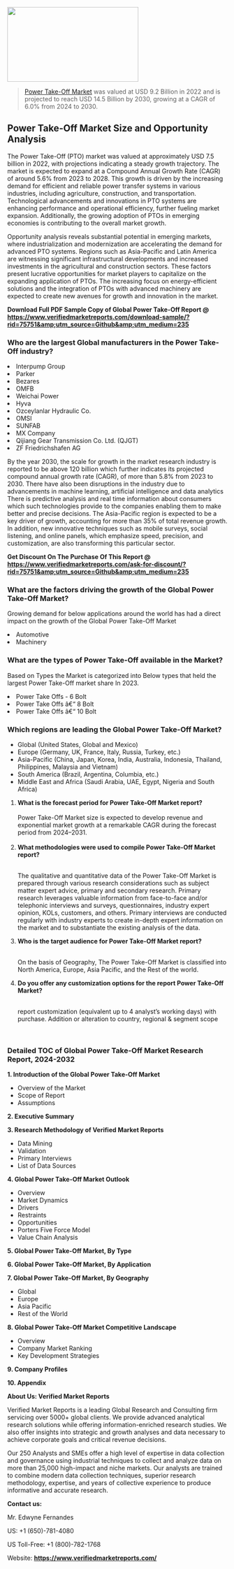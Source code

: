 <img src="https://ffe5etoiles.com/wp-content/uploads/2024/12/MST1-300x171.png" alt="" width="300" height="171" class="alignnone size-medium wp-image-20088" /><blockquote><p><p><a href="https://www.verifiedmarketreports.com/download-sample/?rid=75751&utm_source=Github&utm_medium=235" target="_blank">Power Take-Off Market</a> was valued at USD 9.2 Billion in 2022 and is projected to reach USD 14.5 Billion by 2030, growing at a CAGR of 6.0% from 2024 to 2030.</p></blockquote><p><h2>Power Take-Off Market Size and Opportunity Analysis</h2><p>The Power Take-Off (PTO) market was valued at approximately USD 7.5 billion in 2022, with projections indicating a steady growth trajectory. The market is expected to expand at a Compound Annual Growth Rate (CAGR) of around 5.6% from 2023 to 2028. This growth is driven by the increasing demand for efficient and reliable power transfer systems in various industries, including agriculture, construction, and transportation. Technological advancements and innovations in PTO systems are enhancing performance and operational efficiency, further fueling market expansion. Additionally, the growing adoption of PTOs in emerging economies is contributing to the overall market growth.</p><p>Opportunity analysis reveals substantial potential in emerging markets, where industrialization and modernization are accelerating the demand for advanced PTO systems. Regions such as Asia-Pacific and Latin America are witnessing significant infrastructural developments and increased investments in the agricultural and construction sectors. These factors present lucrative opportunities for market players to capitalize on the expanding application of PTOs. The increasing focus on energy-efficient solutions and the integration of PTOs with advanced machinery are expected to create new avenues for growth and innovation in the market.</p></p><p class=""><strong>Download Full PDF Sample Copy of Global Power Take-Off Report @ <a href="https://www.verifiedmarketreports.com/download-sample/?rid=75751&amp;utm_source=Github&amp;utm_medium=235" target="_blank">https://www.verifiedmarketreports.com/download-sample/?rid=75751&amp;utm_source=Github&amp;utm_medium=235</a></strong></p><h3 id="" class="">Who are the largest Global manufacturers in the Power Take-Off industry?</h3><p><li>Interpump Group</li><li> Parker</li><li> Bezares</li><li> OMFB</li><li> Weichai Power</li><li> Hyva</li><li> Ozceylanlar Hydraulic Co.</li><li> OMSI</li><li> SUNFAB</li><li> MX Company</li><li> Qijiang Gear Transmission Co. Ltd. (QJGT)</li><li> ZF Friedrichshafen AG</li></p><div class=""><div class="" dir="" data-message-author-role="" data-message-id="" data-message-model-slug=""><div class=""><div class=""><div class=""><div class="" dir="" data-message-author-role="" data-message-id="" data-message-model-slug=""><div class=""><div class=""><p>By the year 2030, the scale for growth in the market research industry is reported to be above 120 billion which further indicates its projected compound annual growth rate (CAGR), of more than 5.8% from 2023 to 2030. There have also been disruptions in the industry due to advancements in machine learning, artificial intelligence and data analytics There is predictive analysis and real time information about consumers which such technologies provide to the companies enabling them to make better and precise decisions. The Asia-Pacific region is expected to be a key driver of growth, accounting for more than 35% of total revenue growth. In addition, new innovative techniques such as mobile surveys, social listening, and online panels, which emphasize speed, precision, and customization, are also transforming this particular sector.</p><p><strong>Get Discount On The Purchase Of This Report @&nbsp; <a href="https://www.verifiedmarketreports.com/ask-for-discount/?rid=75751&amp;utm_source=Github&amp;utm_medium=235" target="_blank">https://www.verifiedmarketreports.com/ask-for-discount/?rid=75751&amp;utm_source=Github&amp;utm_medium=235</a></strong></p></div></div></div></div></div></div></div></div><h3 id="" class="">What are the factors driving the growth of the Global Power Take-Off Market?</h3><p id="" class="">Growing demand for below applications around the world has had a direct impact on the growth of the Global Power Take-Off Market</p><p id="" class=""><li>Automotive</li><li> Machinery</li></p><h3 id="" class="">What are the types of Power Take-Off available in the Market?</h3><p id="" class="">Based on Types the Market is categorized into Below types that held the largest Power Take-Off market share In 2023.</p><p id="" class=""><li>Power Take Offs - 6 Bolt</li><li> Power Take Offs â€“ 8 Bolt</li><li> Power Take Offs â€“ 10 Bolt</li></p><h3 id="" class="">Which regions are leading the Global Power Take-Off Market?</h3><ul><li>Global (United States, Global and Mexico)</li><li>Europe (Germany, UK, France, Italy, Russia, Turkey, etc.)</li><li>Asia-Pacific (China, Japan, Korea, India, Australia, Indonesia, Thailand, Philippines, Malaysia and Vietnam)</li><li>South America (Brazil, Argentina, Columbia, etc.)</li><li>Middle East and Africa (Saudi Arabia, UAE, Egypt, Nigeria and South Africa)</li></ul><p><ol><li><strong>What is the forecast period for Power Take-Off Market report?<br /></strong><br /><span data-sheets-root="1" data-sheets-value="{&quot;1&quot;:2,&quot;2&quot;:&quot;XXXX size is expected to develop revenue and exponential market growth at a remarkable CAGR during the forecast period from 2024&ndash;2030.&quot;}" data-sheets-userformat="{&quot;2&quot;:12674,&quot;4&quot;:{&quot;1&quot;:2,&quot;2&quot;:16776960},&quot;10&quot;:2,&quot;11&quot;:0,&quot;15&quot;:&quot;Arial&quot;,&quot;16&quot;:12}">Power Take-Off Market size is expected to develop revenue and exponential market growth at a remarkable CAGR during the forecast period from 2024&ndash;2031.</span><br /><br /></li><li><strong>What methodologies were used to compile Power Take-Off Market report?<br /><br /></strong><p>The qualitative and quantitative data of the&nbsp;Power Take-Off Market is prepared through various research considerations such as subject matter expert advice, primary and secondary research. Primary research leverages valuable information from face-to-face and/or telephonic interviews and surveys, questionnaires, industry expert opinion, KOLs, customers, and others. Primary interviews are conducted regularly with industry experts to create in-depth expert information on the market and to substantiate the existing analysis of the data.&nbsp;</p></li><li><strong>Who is the target audience for Power Take-Off Market report?<br /><br /></strong><p>On the basis of Geography, The&nbsp;Power Take-Off Market is classified into North America, Europe, Asia Pacific, and the Rest of the world.</p></li><li><strong>Do you offer any customization options for the report Power Take-Off Market?<br /><br /></strong><p>report customization (equivalent up to 4 analyst&rsquo;s working days) with purchase. Addition or alteration to country, regional &amp; segment scope</p><p>&nbsp;</p></li></ol></p><h3 id="" class="">Detailed TOC of Global Power Take-Off Market Research Report, 2024-2032</h3><p id="" class=""><strong>1. Introduction of the Global Power Take-Off Market</strong></p><ul><li>Overview of the Market</li><li>Scope of Report</li><li>Assumptions</li></ul><p id="" class=""><strong>2. Executive Summary</strong></p><p id="" class=""><strong>3. Research Methodology of&nbsp;Verified Market Reports</strong></p><ul><li>Data Mining</li><li>Validation</li><li>Primary Interviews</li><li>List of Data Sources</li></ul><p id="" class=""><strong>4. Global Power Take-Off Market Outlook</strong></p><ul><li>Overview</li><li>Market Dynamics</li><li>Drivers</li><li>Restraints</li><li>Opportunities</li><li>Porters Five Force Model</li><li>Value Chain Analysis</li></ul><p id="" class=""><strong>5. Global Power Take-Off Market, By&nbsp;Type</strong></p><p id="" class=""><strong>6. Global Power Take-Off Market, By Application</strong></p><p id="" class=""><strong>7. Global Power Take-Off Market, By Geography</strong></p><ul><li>Global</li><li>Europe</li><li>Asia Pacific</li><li>Rest of the World</li></ul><p id="" class=""><strong>8. Global Power Take-Off Market Competitive Landscape</strong></p><ul><li>Overview</li><li>Company Market Ranking</li><li>Key Development Strategies</li></ul><p id="" class=""><strong>9. Company Profiles</strong></p><p id="" class=""><strong>10. Appendix</strong></p><p id="" class=""><strong>About Us: Verified Market Reports</strong></p><p id="" class="">Verified Market Reports is a leading Global Research and Consulting firm servicing over 5000+ global clients. We provide advanced analytical research solutions while offering information-enriched research studies. We also offer insights into strategic and growth analyses and data necessary to achieve corporate goals and critical revenue decisions.</p><p id="" class="">Our 250 Analysts and SMEs offer a high level of expertise in data collection and governance using industrial techniques to collect and analyze data on more than 25,000 high-impact and niche markets. Our analysts are trained to combine modern data collection techniques, superior research methodology, expertise, and years of collective experience to produce informative and accurate research.</p><p id="" class=""><strong>Contact us:</strong></p><p id="" class="">Mr. Edwyne Fernandes</p><p id="" class="">US: +1 (650)-781-4080</p><p id="" class="">US Toll-Free: +1 (800)-782-1768</p><p id="" class="">Website: <a target="" data-test-app-aware-link=""><strong>https://www.verifiedmarketreports.com/</strong></a></p>
